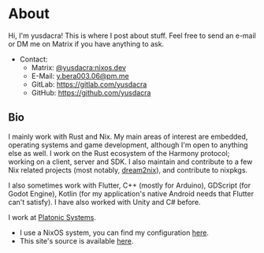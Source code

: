 # About

Hi, I'm yusdacra! This is where I post about stuff.
Feel free to send an e-mail or DM me on Matrix if you have anything to ask.

+ Contact:
  - Matrix: [@yusdacra:nixos.dev](https://matrix.to/#/@yusdacra:nixos.dev)
  - E-Mail: y.bera003.06@pm.me
  - GitLab: <https://gitlab.com/yusdacra>
  - GitHub: <https://github.com/yusdacra>

## Bio

I mainly work with Rust and Nix. My main areas of interest are
embedded, operating systems and game development, although I'm open to
anything else as well. I work on the Rust ecosystem of the Harmony protocol;
working on a client, server and SDK. I also maintain and contribute to a few
Nix related projects (most notably, [dream2nix]), and contribute to nixpkgs.

I also sometimes work with Flutter, C++ (mostly for Arduino), GDScript (for
Godot Engine), Kotlin (for my application's native Android needs that Flutter
can't satisfy). I have also worked with Unity and C# before.

I work at [Platonic Systems](https://platonic.systems).

+ I use a NixOS system, you can find my configuration [here](https://github.com/yusdacra/ark).
+ This site's source is available [here](https://gitlab.com/yusdacra/yusdacra.gitlab.io).

[dream2nix]: https://github.com/nix-community/dream2nix "dream2nix"
